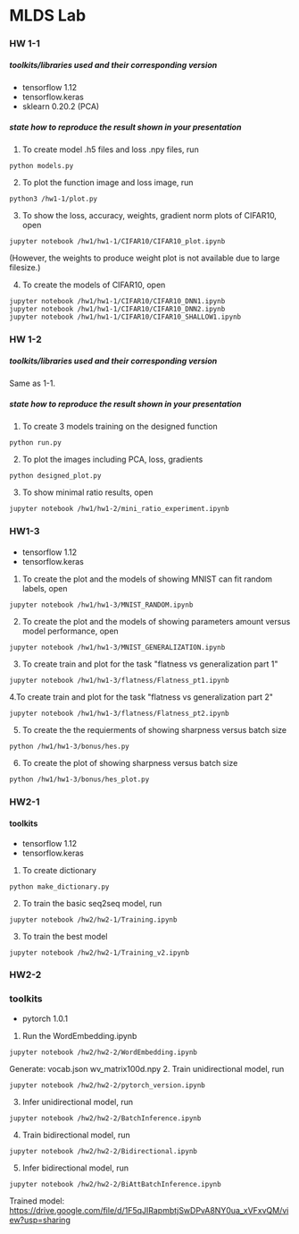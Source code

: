 # MLDS Lab
### HW 1-1
##### toolkits/libraries used and their corresponding version
- tensorflow 1.12
- tensorflow.keras
- sklearn 0.20.2 (PCA)

##### state how to reproduce the result shown in your presentation
1. To create model .h5 files and loss .npy files, run
```
python models.py
```
2. To plot the function image and loss image, run
```
python3 /hw1-1/plot.py
```
3. To show the loss, accuracy, weights, gradient norm plots of CIFAR10, open 
```
jupyter notebook /hw1/hw1-1/CIFAR10/CIFAR10_plot.ipynb
```
(However, the weights to produce weight plot is not available due to large filesize.)

4. To create the models of CIFAR10, open
```
jupyter notebook /hw1/hw1-1/CIFAR10/CIFAR10_DNN1.ipynb
jupyter notebook /hw1/hw1-1/CIFAR10/CIFAR10_DNN2.ipynb
jupyter notebook /hw1/hw1-1/CIFAR10/CIFAR10_SHALLOW1.ipynb
```

### HW 1-2
##### toolkits/libraries used and their corresponding version
Same as 1-1.

##### state how to reproduce the result shown in your presentation

1. To create 3 models training on the designed function
```
python run.py
```
2. To plot the images including PCA, loss, gradients
```
python designed_plot.py
```

3. To show minimal ratio results, open
```
jupyter notebook /hw1/hw1-2/mini_ratio_experiment.ipynb
```

### HW1-3
####
- tensorflow 1.12
- tensorflow.keras
1. To create the plot and the models of showing MNIST can fit random labels, open 
```
jupyter notebook /hw1/hw1-3/MNIST_RANDOM.ipynb
```
2. To create the plot and the models of showing parameters amount versus model performance, open
```
jupyter notebook /hw1/hw1-3/MNIST_GENERALIZATION.ipynb
```
3. To create train and plot for the task "flatness vs generalization part 1"
```
jupyter notebook /hw1/hw1-3/flatness/Flatness_pt1.ipynb
```
4.To create train and plot for the task "flatness vs generalization part 2"
```
jupyter notebook /hw1/hw1-3/flatness/Flatness_pt2.ipynb
```
5. To create the the requierments of showing sharpness versus batch size
```
python /hw1/hw1-3/bonus/hes.py
```
6. To create the plot of showing sharpness versus batch size
```
python /hw1/hw1-3/bonus/hes_plot.py
```

### HW2-1
#### toolkits
- tensorflow 1.12
- tensorflow.keras
1. To create dictionary
```
python make_dictionary.py
```
2. To train the basic seq2seq model, run
```
jupyter notebook /hw2/hw2-1/Training.ipynb
```
3. To train the best model
```
jupyter notebook /hw2/hw2-1/Training_v2.ipynb
```

### HW2-2
### toolkits
- pytorch 1.0.1
1. Run the WordEmbedding.ipynb
```
jupyter notebook /hw2/hw2-2/WordEmbedding.ipynb
```
Generate:
vocab.json
wv_matrix100d.npy
2. Train unidirectional model, run
```
jupyter notebook /hw2/hw2-2/pytorch_version.ipynb
```
3. Infer unidirectional model, run
```
jupyter notebook /hw2/hw2-2/BatchInference.ipynb
```
4. Train bidirectional model, run
```
jupyter notebook /hw2/hw2-2/Bidirectional.ipynb
```
5. Infer bidirectional model, run
```
jupyter notebook /hw2/hw2-2/BiAttBatchInference.ipynb
```
Trained model:
https://drive.google.com/file/d/1F5qJIRapmbtjSwDPvA8NY0ua_xVFxvQM/view?usp=sharing
